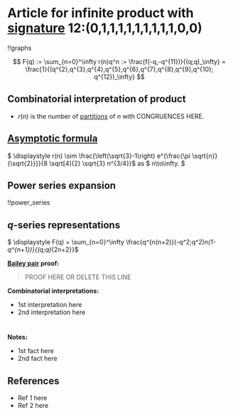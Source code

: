 # Article for infinite product with [signature](../product_signature.html) 12:(0,1,1,1,1,1,1,1,1,1,0,0) 

!!graphs

$$ F(q) := \sum_{n=0}^\infty r(n)q^n := \frac{f(-q,-q^{11})}{(q;q)_\infty} = \frac{1}{(q^{2},q^{3},q^{4},q^{5},q^{6},q^{7},q^{8},q^{9},q^{10}; q^{12})_\infty} $$

## Combinatorial interpretation of product

- $r(n)$ is the number of [partitions](../partitions.html#integer_partitions) of $n$ with CONGRUENCES HERE.

## [Asymptotic formula](../asymptotics.html)

$ \displaystyle r(n) \sim \frac{\left(\sqrt{3}-1\right) e^{\frac{\pi  \sqrt{n}}{\sqrt{2}}}}{8 \sqrt[4]{2} \sqrt{3} n^{3/4}}$ as $ n\to\infty. $

## Power series expansion

!!power_series

## $q$-series representations

$ \displaystyle F(q) = \sum_{n=0}^\infty \frac{q^{n(n+2)}(-q^2;q^2)_n(1-q^{n+1})}{(q;q)_{2n+2}}$

**[Bailey pair](../Bailey_pairs.html) proof:**
> PROOF HERE OR DELETE THIS LINE

**Combinatorial interpretations:**
- 1st interpretation here
- 2nd interpretation here

#

**Notes:**
- 1st fact here
- 2nd fact here

## References
- Ref 1 here
- Ref 2 here
